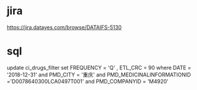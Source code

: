 # jira
https://jira.datayes.com/browse/DATAIFS-5130

# sql
update ci_drugs_filter set FREQUENCY = 'Q' , ETL_CRC =  90
where DATE = '2018-12-31' and PMD_CITY = '重庆' and PMD_MEDICINALINFORMATIONID ='D0078640300LCA0497T001'
and PMD_COMPANYID = 'M4920'

